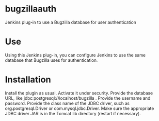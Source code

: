 # bugzillaauth
Jenkins plug-in to use a Bugzilla database for user authentication
# Use
Using this Jenkins plug-in, you can configure Jenkins to use the same database that Bugzilla uses
for authentication.
# Installation
Install the plugin as usual.  Activate it under security.  Provide the database URL, like 
jdbc:postgresql://localhost/bugzilla .  Provide the username and password.  Provide the class name of the JDBC 
driver, such as org.postgresql.Driver or com.mysql.jdbc.Driver.  Make sure the appropriate JDBC driver JAR is in the 
Tomcat lib directory (restart if necessary).
